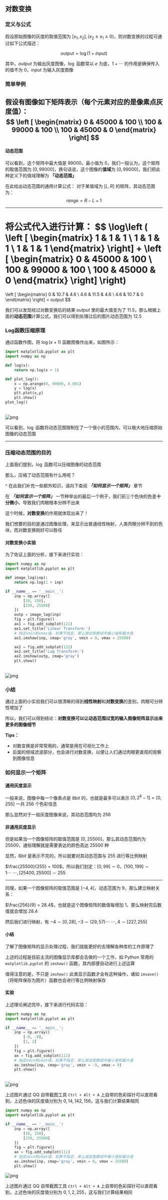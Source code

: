 ## 对数变换
### 定义与公式
假设原始图像的灰度的取值范围为 $[x_1, x_2],(x_2 \ge x_1 \ge 0)$，则对数变换的过程可通过如下公式描述：

$$
output = \log(1 + input)
$$

其中，$output$ 为输出灰度图像，$\log$ 函数常以 $e$ 为底，$1 + \cdots$ 的作用是确保传入的值不为 $0$，$input$ 为输入灰度图像

### 简单举例

假设有图像如下矩阵表示（每个元素对应的是像素点灰度值）：
$$
\left [
\begin{matrix}
0 & 45000 & 100 \\
100 & 99000 & 100 \\
100 & 45000 & 0
\end{matrix}
\right]
$$
---
#### 动态范围
可以看到，这个矩阵中最大值是 $99000$，最小值为 $0$，我们一般认为，这个矩阵的取值范围为 $[0, 99000]$，换句话说，这个图像的**值域**为 $[0, 99000]$，我们把此种定义下的值域理解为 **「动态范围」**

在此给出动态范围的通用计算公式：
对于某值域为 $[L,R]$ 的矩阵，其动态范围为：
$$
range = R - L + 1
$$

---
将公式代入进行计算：
$$
\log\left (
\left [
\begin{matrix}
1 & 1 & 1 \\
1 & 1 & 1 \\
1 & 1 & 1
\end{matrix}
\right]
+
\left [
\begin{matrix}
0 & 45000 & 100 \\
100 & 99000 & 100 \\
100 & 45000 & 0
\end{matrix}
\right]
\right)
=
\left [
\begin{matrix}
0 & 10.7 & 4.6 \\
4.6 & 11.5 & 4.6 \\
4.6 & 10.7 & 0
\end{matrix}
\right]
 = output
$$

我们可以发现经过对数变换后的结果 $output$ 里的最大值变为了 $11.5$，那么根据上面的**动态范围**计算公式，我们可以得到处理过后的图片动态范围为 $12.5$

### Log函数压缩原理
通过函数作图，将 $\log(x + 1)$ 函数图像作出来，如图所示：


```python
import matplotlib.pyplot as plt
import numpy as np

def log(x):
    return np.log(x + 1)

def plot_log():
    x = np.arange(0, 99000, 0.001)
    y = log(x)
    plt.plot(x,y)
    plt.show()
plot_log()
```


​    
![png](http://81.68.160.116:10001/%E4%B8%8A%E4%BC%A0/02-%E5%AF%B9%E6%95%B0%E5%8F%98%E6%8D%A2_files/02-%E5%AF%B9%E6%95%B0%E5%8F%98%E6%8D%A2_1_0.png)
​    


可以看到，$\log$ 函数将动态范围限制在了一个很小的范围内，可以极大地压缩原始图像的动态范围

---

### 压缩动态范围的目的
上面我们提到，$\log$ 函数可以压缩图像的动态范围

那么，压缩了动态范围有什么用呢？

 ^ 在此我们补充一些额外知识，请向下查阅 ***「如何显示一个矩阵」*** 章节

在 ***「如何显示一个矩阵」*** 一节种举出的最后一个例子，我们前三个色块的色差**十分微小**，导致我们肉眼根本分辨不出来

这个时候，**对数变换**的作用就体现出来了！

我们想要的目的是通过图像处理，来显示出普通线性映射，人类肉眼分辨不到的色块，而对数变换刚好可以胜任

#### 对数变换小实验
为了佐证上面的分析，接下来进行实验：


```python
import numpy as np
import matplotlib.pyplot as plt

def image_log(inp):
    return np.log(1 + inp)

if __name__ == '__main__':
    inp = np.array([
        [10, 150],
        [250, 25500]
    ])
    outp = image_log(inp)
    fig = plt.figure()
    ax1 = fig.add_subplot(121)
    ax1.set_title('Linear Transform:')
    # 指定vmin和vmax值，如果不指定，那么就会取数组中最小值和最大值
    ax1.imshow(inp, cmap='gray', vmin = 0, vmax = 25500)

    ax2 = fig.add_subplot(122)
    ax2.set_title('Log Transform:')
    ax2.imshow(outp, cmap='gray')
    plt.show()
```


​    
![png](http://81.68.160.116:10001/%E4%B8%8A%E4%BC%A0/02-%E5%AF%B9%E6%95%B0%E5%8F%98%E6%8D%A2_files/02-%E5%AF%B9%E6%95%B0%E5%8F%98%E6%8D%A2_3_0.png)
​    


### 小结
通过上面的小实验我们可以很清晰的得到**线性映射**和**对数变换**的差别，肉眼可分辨性增加了

所以，我们可以得到结论：**对数变换可以让动态范围过宽的输入图像矩阵显示出来更多的图像细节**

**Tips：**
- 对数变换是非常常用的，通常是用在可视化工作上
- 后面的频域滤波部分，也会进行对数变换，以便让人们通过肉眼更直观的观察到图像信息


### 如何显示一个矩阵
#### 通用灰度显示
一般来说，图像中每一个像素点是 $8bit$ 的，也就是最多可以表示 $[0, 2^8 -1] = [0, 255]$ 一共 $256$ 个色彩信息

那么显然对于一般灰度图像来说，其动态范围均为 $256$
#### 非通用灰度显示
但是如果当一个图像矩阵的取值范围是 $[0, 25500]$，那么其动态范围约为 $25500$，通俗理解就是需要表达的颜色高达 $25500$ 种

显然，$8bit$ 是表示不完的，所以就要对其动态范围与 $255$ 进行等比例映射

$\frac{25500}{255} = 100$，所以我们划定：$[0, 99] \sim 0$，$[100, 199] \sim 1 \cdots \ \cdots, [25400, 25500] \sim 255$

---

同理，如果一个图像矩阵的取值范围是 $[-4, 4]$，动态范围为 $9$，那么建立映射关系：

$\frac{256}{9} = 28.4$，也就是这个图像矩阵的数值每增加 $1$，那么映射完后数值就会增加 $28.4$

然后我们进行映射，有 $-4 \sim [0, 28], -3 \sim (29, 57) \cdots \ \cdots ,4 \sim [227, 255]$

#### 小结
了解了图像矩阵的显示处理过程，我们就能更好的去理解各种库的工作原理了

上述的过程是目前主流的图像显示库都会去做的一个工作，如 Python 常用的 `matplotlib.pyplot` 的 `imshow()` 函数，其内部便自动进行上述运算

值得注意的是，不只是 `imshow()` 此类显示函数才会有这种操作，诸如 `imsave()` （将矩阵保存为图片）函数也会进行等比例映射保存
#### 实验
上述理论阐述完毕，接下来进行代码实验：


```python
import numpy as np
import matplotlib.pyplot as plt

if __name__ == '__main__':
    inp = np.array([
        [-9, -8],
        [1, 2]
    ])
    fig = plt.figure()
    ax = fig.add_subplot(111)
    # 指定vmin和vmax值，如果不指定，那么就会取数组中最小值和最大值
    ax.imshow(inp, cmap='gray', vmin = -9, vmax = 9)
    plt.show()
```


​    
![png](http://81.68.160.116:10001/%E4%B8%8A%E4%BC%A0/02-%E5%AF%B9%E6%95%B0%E5%8F%98%E6%8D%A2_files/02-%E5%AF%B9%E6%95%B0%E5%8F%98%E6%8D%A2_5_0.png)
​    


上述图片通过 QQ 自带截图工具 `Ctrl + Alt + A` 上自带的色彩探针可以直观看到，上述色块的灰度值分别为 $0,14,142,156$，这与我们计算结果相同


```python
import numpy as np
import matplotlib.pyplot as plt

if __name__ == '__main__':
    inp = np.array([
        [10, 150],
        [250, 25500]
    ])
    fig = plt.figure()
    ax = fig.add_subplot(111)
    # 指定vmin和vmax值，如果不指定，那么就会取数组中最小值和最大值
    ax.imshow(inp, cmap='gray', vmin = 0, vmax = 25500)
    plt.show()
```


![png](http://81.68.160.116:10001/%E4%B8%8A%E4%BC%A0/02-%E5%AF%B9%E6%95%B0%E5%8F%98%E6%8D%A2_files/02-%E5%AF%B9%E6%95%B0%E5%8F%98%E6%8D%A2_7_0.png)
​    


上述图片通过 QQ 自带截图工具 `Ctrl + Alt + A` 上自带的色彩探针可以直观看到，上述色块的灰度值分别为 $0,1,2,255$，这与我们计算结果相同
